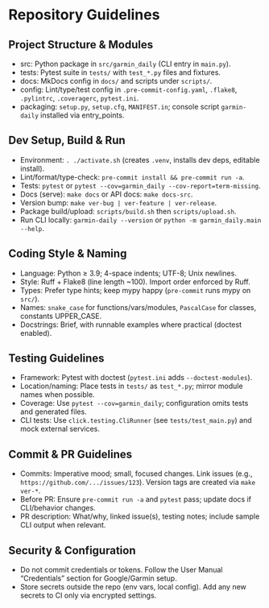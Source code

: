 # Repository Guidelines

## Project Structure & Modules
- src: Python package in `src/garmin_daily` (CLI entry in `main.py`).
- tests: Pytest suite in `tests/` with `test_*.py` files and fixtures.
- docs: MkDocs config in `docs/` and scripts under `scripts/`.
- config: Lint/type/test config in `.pre-commit-config.yaml`, `.flake8`, `.pylintrc`, `.coveragerc`, `pytest.ini`.
- packaging: `setup.py`, `setup.cfg`, `MANIFEST.in`; console script `garmin-daily` installed via entry_points.

## Dev Setup, Build & Run
- Environment: `. ./activate.sh` (creates `.venv`, installs dev deps, editable install).
- Lint/format/type-check: `pre-commit install && pre-commit run -a`.
- Tests: `pytest` or `pytest --cov=garmin_daily --cov-report=term-missing`.
- Docs (serve): `make docs` or API docs: `make docs-src`.
- Version bump: `make ver-bug | ver-feature | ver-release`.
- Package build/upload: `scripts/build.sh` then `scripts/upload.sh`.
- Run CLI locally: `garmin-daily --version` or `python -m garmin_daily.main --help`.

## Coding Style & Naming
- Language: Python ≥ 3.9; 4-space indents; UTF-8; Unix newlines.
- Style: Ruff + Flake8 (line length ~100). Import order enforced by Ruff.
- Types: Prefer type hints; keep mypy happy (`pre-commit` runs mypy on `src/`).
- Names: `snake_case` for functions/vars/modules, `PascalCase` for classes, constants UPPER_CASE.
- Docstrings: Brief, with runnable examples where practical (doctest enabled).

## Testing Guidelines
- Framework: Pytest with doctest (`pytest.ini` adds `--doctest-modules`).
- Location/naming: Place tests in `tests/` as `test_*.py`; mirror module names when possible.
- Coverage: Use `pytest --cov=garmin_daily`; configuration omits tests and generated files.
- CLI tests: Use `click.testing.CliRunner` (see `tests/test_main.py`) and mock external services.

## Commit & PR Guidelines
- Commits: Imperative mood; small, focused changes. Link issues (e.g., `https://github.com/.../issues/123`). Version tags are created via `make ver-*`.
- Before PR: Ensure `pre-commit run -a` and `pytest` pass; update docs if CLI/behavior changes.
- PR description: What/why, linked issue(s), testing notes; include sample CLI output when relevant.

## Security & Configuration
- Do not commit credentials or tokens. Follow the User Manual “Credentials” section for Google/Garmin setup.
- Store secrets outside the repo (env vars, local config). Add any new secrets to CI only via encrypted settings.
